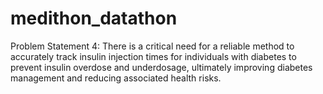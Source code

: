 # medithon_datathon

Problem Statement 4:
There is a critical need for a reliable method to accurately track insulin injection times for individuals with diabetes to prevent insulin overdose and underdosage, ultimately improving diabetes management and reducing associated health risks.
